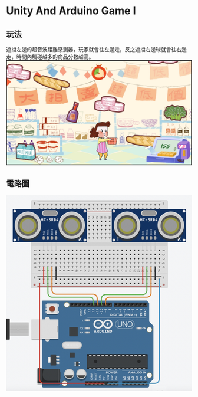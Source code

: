 # Unity And Arduino Game I

## 玩法
遮擋左邊的超音波距離感測器，玩家就會往左邊走，反之遮擋右邊球就會往右邊走，時間內觸碰越多的商品分數越高。
![image](https://github.com/IS1103/unity-arduino-LeftleAndRight/blob/main/1630982244592@2x.jpg?raw=true)

## 電路圖
![image](https://github.com/IS1103/unity-arduino-LeftleAndRight/blob/main/1630981872239@2x.jpg?raw=true)